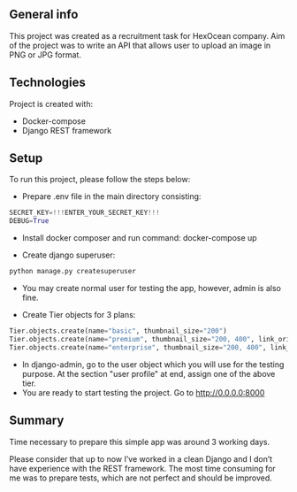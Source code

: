 ## General info
This project was created as a recruitment task for HexOcean company.
Aim of the project was to write an API that allows user to upload an image in PNG or JPG format.

## Technologies
Project is created with:
* Docker-compose
* Django REST framework

## Setup
To run this project, please follow the steps below:
* Prepare .env file in the main directory consisting:
```python
SECRET_KEY=!!!ENTER_YOUR_SECRET_KEY!!!
DEBUG=True
```
*  Install docker composer and run command:
docker-compose up

* Create django superuser:
```python
python manage.py createsuperuser
```
* You may create normal user for testing the app, however, admin is also fine.

* Create Tier objects for 3 plans:
```python
Tier.objects.create(name="basic", thumbnail_size="200")
Tier.objects.create(name="premium", thumbnail_size="200, 400", link_orig=True)
Tier.objects.create(name="enterprise", thumbnail_size="200, 400", link_orig=True, link_expir=True)
```
* In django-admin, go to the user object which you will use for the testing purpose. At the section "user profile" at end, assign one of the above tier.
* You are ready to start testing the project. Go to http://0.0.0.0:8000 

## Summary

Time necessary to prepare this simple app was around 3 working days.

Please consider that up to now I’ve worked in a clean Django and I don’t have experience with the REST framework. The most time consuming for me was to prepare tests, which are not perfect and should be improved.
